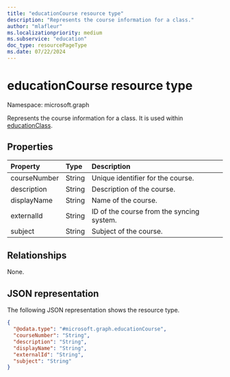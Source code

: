 ```yaml
---
title: "educationCourse resource type"
description: "Represents the course information for a class."
author: "mlafleur"
ms.localizationpriority: medium
ms.subservice: "education"
doc_type: resourcePageType
ms.date: 07/22/2024
---
```


# educationCourse resource type

Namespace: microsoft.graph

Represents the course information for a class. It is used within [educationClass](educationclass.md).

## Properties

| Property     | Type   | Description                               |
| :----------- | :----- | :---------------------------------------- |
| courseNumber | String | Unique identifier for the course.         |
| description  | String | Description of the course.                |
| displayName  | String | Name of the course.                       |
| externalId   | String | ID of the course from the syncing system. |
| subject      | String | Subject of the course.                    |

## Relationships

None.

## JSON representation

The following JSON representation shows the resource type.

<!-- {
  "blockType": "resource",
  "@odata.type": "microsoft.graph.educationCourse"
}
-->

```json
{
  "@odata.type": "#microsoft.graph.educationCourse",
  "courseNumber": "String",
  "description": "String",
  "displayName": "String",
  "externalId": "String",
  "subject": "String"
}
```
